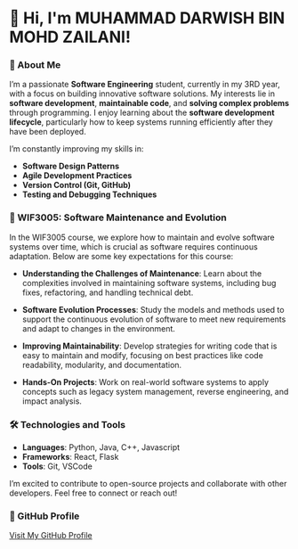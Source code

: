 # 👋 Hi, I'm MUHAMMAD DARWISH BIN MOHD ZAILANI!

### 🚀 About Me
I’m a passionate **Software Engineering** student, currently in my 3RD year, with a focus on building innovative software solutions. My interests lie in **software development**, **maintainable code**, and **solving complex problems** through programming. I enjoy learning about the **software development lifecycle**, particularly how to keep systems running efficiently after they have been deployed.

I’m constantly improving my skills in:
- **Software Design Patterns**
- **Agile Development Practices**
- **Version Control (Git, GitHub)**
- **Testing and Debugging Techniques**

### 📘 WIF3005: Software Maintenance and Evolution

In the WIF3005 course, we explore how to maintain and evolve software systems over time, which is crucial as software requires continuous adaptation. Below are some key expectations for this course:

- **Understanding the Challenges of Maintenance**: Learn about the complexities involved in maintaining software systems, including bug fixes, refactoring, and handling technical debt.
  
- **Software Evolution Processes**: Study the models and methods used to support the continuous evolution of software to meet new requirements and adapt to changes in the environment.

- **Improving Maintainability**: Develop strategies for writing code that is easy to maintain and modify, focusing on best practices like code readability, modularity, and documentation.

- **Hands-On Projects**: Work on real-world software systems to apply concepts such as legacy system management, reverse engineering, and impact analysis.

### 🛠️ Technologies and Tools
- **Languages**: Python, Java, C++, Javascript
- **Frameworks**: React, Flask
- **Tools**: Git, VSCode 

I’m excited to contribute to open-source projects and collaborate with other developers. Feel free to connect or reach out!

### 🔗 GitHub Profile
[Visit My GitHub Profile](https://github.com/darwishz)
